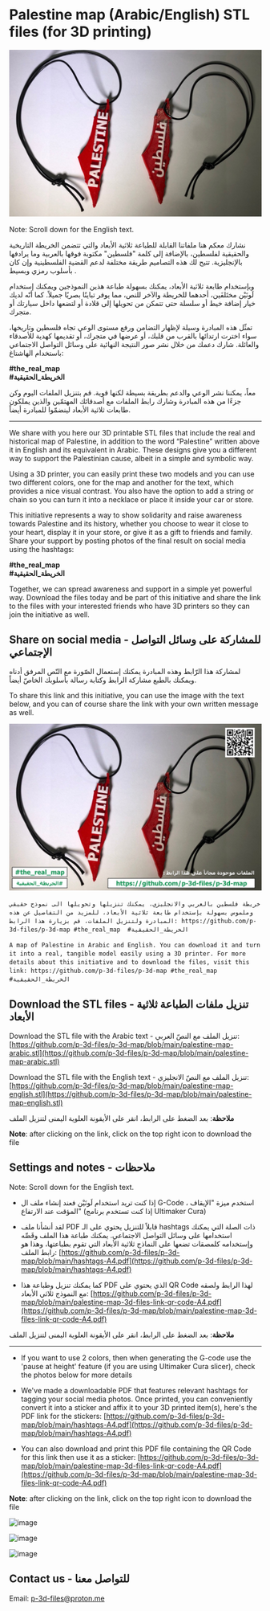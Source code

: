 # Palestine map (Arabic/English) STL files (for 3D printing)

![image](https://github.com/p-3d-files/p-3d-map/blob/main/images/palestine-map-arabic-english.jpg)

Note: Scroll down for the English text.

نشارك معكم هنا ملفاتنا القابلة للطباعة ثلاثية الأبعاد والتي تتضمن  الخريطة التاريخية والحقيقية لفلسطين، بالإضافة إلى كلمة "فلسطين" مكتوبة فوقها بالعربية وما يرادفها بالإنجليزية. تتيح لك هذه التصاميم طريقة مختلفة لدعم القضية الفلسطينية وإن كان بأسلوب رمزي وبسيط .

وبإستخدام طابعة ثلاثية الأبعاد، يمكنك بسهولة طباعة هذين النموذجين ويمكنك إستخدام لَونَيْن مختَلفَين، أحدهما للخريطة والآخر للنص، مما يوفر تباينًا بصريًا جميلاً. كما أنّه لديك خيار إضافة خيط أو سلسلة حتى تتمكن من تحويلها إلى قلادة أو لتضعها داخل سيارتك أو متجرك.

تمثّل هذه المبادرة وسيلة لإظهار التضامن ورفع مستوى الوعي تجاه فلسطين وتاريخها، سواء اخترت ارتدائها بالقرب من قلبك، أو عرضها في متجرك، أو تقديمها كهدية للأصدقاء والعائلة. شارك دعمك من خلال نشر صور النتيجة النهائية على وسائل التواصل الاجتماعي باستخدام الهاشتاغ: 

**#the_real_map**  
**#الخريطة_الحقيقية**

معاً، يمكننا نشر الوعي والدعم بطريقة بسيطة لكنها قوية. قم بتنزيل الملفات اليوم وكن جزءًا من هذه المبادرة وشارك رابط الملفات مع أصدقائك المهتمّين والذين يملكون طابعات ثلاثية الأبعاد لينضمّوا للمبادرة أيضاً.


----

We share with you here our 3D printable STL files that include the real and historical map of Palestine, in addition to the word “Palestine” written above it in English and its equivalent in Arabic. These designs give you a different way to support the Palestinian cause, albeit in a simple and symbolic way.

Using a 3D printer, you can easily print these two models and you can use two different colors, one for the map and another for the text, which provides a nice visual contrast. You also have the option to add a string or chain so you can turn it into a necklace or place it inside your car or store.

This initiative represents a way to show solidarity and raise awareness towards Palestine and its history, whether you choose to wear it close to your heart, display it in your store, or give it as a gift to friends and family. Share your support by posting photos of the final result on social media using the hashtags:

**#the_real_map**  
**#الخريطة_الحقيقية**

Together, we can spread awareness and support in a simple yet powerful way. Download the files today and be part of this initiative and share the link to the files with your interested friends who have 3D printers so they can join the initiative as well.

## Share on social media - للمشاركة على وسائل التواصل الإجتماعي

لمشاركة هذا الرّابط وهذه المبادرة يمكنك إستعمال الصّورة مع النّص المرفق أدناه ويمكنك   بالطبع مشاركة الرابط وكتابة رسالة بأسلوبك الخاصّ أيضاً.

To share this link and this initiative, you can use the image with the text below, and you can of course share the link with your own written message as well.

![image](https://github.com/p-3d-files/p-3d-map/blob/main/images/p-3d-map-share.jpg)

```خريطة فلسطين بالعربي والانجليزي، يمكنك تنزيلها وتحويلها الى نموذج حقيقي وملموس بسهولة بإستخدام طابعة ثلاثية الأبعاد، للمزيد من التفاصيل عن هذه المبادرة ولتنزيل الملفات، قم بزيارة هذا الرابط: https://github.com/p-3d-files/p-3d-map #the_real_map  #الخريطة_الحقيقية```

```A map of Palestine in Arabic and English. You can download it and turn it into a real, tangible model easily using a 3D printer. For more details about this initiative and to download the files, visit this link: https://github.com/p-3d-files/p-3d-map #the_real_map  #الخريطة_الحقيقية```

## Download the STL files - تنزيل ملفات الطباعة ثلاثية الأبعاد

Download the STL file with the Arabic text - تنزيل الملف مع النصّ العربي: [https://github.com/p-3d-files/p-3d-map/blob/main/palestine-map-arabic.stl](https://github.com/p-3d-files/p-3d-map/blob/main/palestine-map-arabic.stl)

Download the STL file with the English text - تنزيل الملف مع النصّ الانجليزي: [https://github.com/p-3d-files/p-3d-map/blob/main/palestine-map-english.stl](https://github.com/p-3d-files/p-3d-map/blob/main/palestine-map-english.stl)

**ملاحظة**: بعد الضغط على الرابط، انقر على الأيقونة العلوية اليمنى لتنزيل الملف

**Note**: after clicking on the link, click on the top right icon to download the file

## Settings and notes - ملاحظات

Note: Scroll down for the English text.


- إذا كنت تريد استخدام لَونَيْن فعند إنشاء ملف ال G-Code ، استخدم ميزة "الإيقاف المؤقت عند الارتفاع" (إذا كنت تستخدم برنامج Ultimaker Cura)

- لقد أنشأنا ملف PDF قابلاً للتنزيل يحتوي على الـ hashtags ذات الصلة التي يمكنك استخدامها على وسائل التواصل الاجتماعي. يمكنك طباعة هذا الملف وقَصِّه وإستخدامه كلمصقات تضعها على النماذج ثلاثية الأبعاد التي تقوم بطباعتها، وهذا هو رابط الملف: [https://github.com/p-3d-files/p-3d-map/blob/main/hashtags-A4.pdf](https://github.com/p-3d-files/p-3d-map/blob/main/hashtags-A4.pdf)

- كما يمكنك تنزيل وطباعة هذا PDF الذي يحتوي على QR Code لهذا الرابط ولصقه مع النموذج ثلاثي الأبعاد: [https://github.com/p-3d-files/p-3d-map/blob/main/palestine-map-3d-files-link-qr-code-A4.pdf](https://github.com/p-3d-files/p-3d-map/blob/main/palestine-map-3d-files-link-qr-code-A4.pdf)

**ملاحظة**: بعد الضغط على الرابط، انقر على الأيقونة العلوية اليمنى لتنزيل الملف

----

- If you want to use 2 colors, then when generating the G-code use the 'pause at height' feature (if you are using Ultimaker Cura slicer), check the photos below for more details

- We've made a downloadable PDF that features relevant hashtags for tagging your social media photos. Once printed, you can conveniently convert it into a sticker and affix it to your 3D printed item(s), here's the PDF link for the stickers: [https://github.com/p-3d-files/p-3d-map/blob/main/hashtags-A4.pdf](https://github.com/p-3d-files/p-3d-map/blob/main/hashtags-A4.pdf)

- You can also download and print this PDF file containing the QR Code for this link then use it as a sticker: [https://github.com/p-3d-files/p-3d-map/blob/main/palestine-map-3d-files-link-qr-code-A4.pdf](https://github.com/p-3d-files/p-3d-map/blob/main/palestine-map-3d-files-link-qr-code-A4.pdf)

**Note**: after clicking on the link, click on the top right icon to download the file


![image](https://github.com/p-3d-files/p-3d-map/blob/main/images/cura-pause-at-height-1.jpg)

![image](https://github.com/p-3d-files/p-3d-map/blob/main/images/cura-pause-at-height-2.jpg)

![image](https://github.com/p-3d-files/p-3d-map/blob/main/images/hashtags-on-map.jpg)

## Contact us - للتواصل معنا

Email: p-3d-files@proton.me